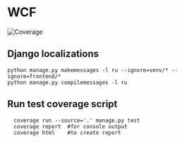 # WCF
![Coverage](https://img.shields.io/badge/Coverage-70%25-yellow) 

## Django localizations
```shell script
python manage.py makemessages -l ru --ignore=venv/* --ignore=frontend/*
python manage.py compilemessages -l ru
```

## Run test coverage script 
```shell script
  coverage run --source='.' manage.py test
  coverage report  #for console output
  coverage html    #to create report
```